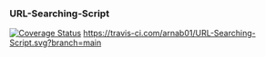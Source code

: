### URL-Searching-Script
[![Coverage Status](https://coveralls.io/repos/github/arnab01/URL-Searching-Script/badge.svg?branch=main)](https://coveralls.io/github/arnab01/URL-Searching-Script?branch=main)
https://travis-ci.com/arnab01/URL-Searching-Script.svg?branch=main
